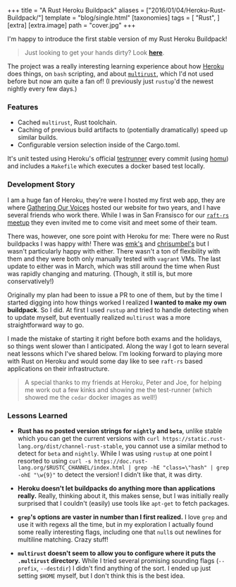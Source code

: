+++
title = "A Rust Heroku Buildpack"
aliases = ["2016/01/04/Heroku-Rust-Buildpack/"]
template = "blog/single.html"
[taxonomies]
tags = [
  "Rust",
]
[extra]
[extra.image]
path =  "cover.jpg"
+++

I'm happy to introduce the first stable version of my Rust Heroku Buildpack!

> Just looking to get your hands dirty? Look [**here**](https://github.com/Hoverbear/heroku-buildpack-rust).

The project was a really interesting learning experience about how [Heroku](http://heroku.com/) does things, on `bash` scripting, and about [`multirust`](https://github.com/brson/multirust/), which I'd not used before but now am quite a fan of! (I previously just `rustup`'d the newest nightly every few days.)

<!-- more -->

### Features

* Cached `multirust`, Rust toolchain.
* Caching of previous build artifacts to (potentially dramatically) speed up similar builds.
* Configurable version selection inside of the Cargo.toml.

It's unit tested using Heroku's official [testrunner](https://github.com/heroku/heroku-buildpack-testrunner) every commit (using [homu](http://homu.io/)) and includes a `Makefile` which executes a docker based test locally.

### Development Story

I am a huge fan of Heroku, they're were I hosted my first web app, they are where [Gathering Our Voices](http://gatheringourvoices.bcaafc.com/) hosted our website for two years, and I have several friends who work there. While I was in San Fransisco for our [`raft-rs` meetup](/2015/08/27/meetup/) they even invited me to come visit and meet some of their team.

There was, however, one sore point with Heroku for me: There were no Rust buildpacks I was happy with! There was [emk's](https://github.com/emk/heroku-buildpack-rust) and [chrisumbel's](https://github.com/chrisumbel/heroku-buildpack-rust) but I wasn't particularly happy with either. There wasn't a ton of flexibility with them and they were both only manually tested with `vagrant` VMs. The last update to either was in March, which was still around the time when Rust was rapidly changing and maturing. (Though, it still is, but more conservatively!)

Originally my plan had been to issue a PR to one of them, but by the time I started digging into how things worked I realized **I wanted to make my own buildpack**. So I did. At first I used `rustup` and tried to handle detecting when to update myself, but eventually realized `multirust` was a more straightforward way to go.

I made the mistake of starting it right before both exams and the holidays, so things went slower than I anticipated. Along the way I got to learn several neat lessons which I've shared below. I'm looking forward to playing more with Rust on Heroku and would some day like to see `raft-rs` based applications on their infrastructure.

> A special thanks to my friends at Heroku, Peter and Joe, for helping me work out a few kinks and showing me the test-runner (which showed me the `cedar` docker images as well!)

### Lessons Learned

* **Rust has no posted version strings for `nightly` and `beta`**, unlike stable which you can get the current versions with `curl https://static.rust-lang.org/dist/channel-rust-stable`, you cannot use a similar method to detect for `beta` and `nightly`. While I was using `rustup` at one point I resorted to using `curl -s https://doc.rust-lang.org/$RUSTC_CHANNEL/index.html | grep -hE "class=\"hash" | grep -ohE "\w{9}"` to detect the version! I didn't like that, it was dirty.

* **Heroku doesn't let buildpacks do anything more than applications really.** Really, thinking about it, this makes sense, but I was initially really surprised that I couldn't (easily) use tools like `apt-get` to fetch packages.

* **`grep`'s options are vaster in number than I first realized.** I love `grep` and use it with regexs all the time, but in my exploration I actually found some really interesting flags, including one that `null`s out newlines for multiline matching. Crazy stuff!

* **`multirust` doesn't seem to allow you to configure where it puts the `.multirust` directory.** While I tried several promising sounding flags (`--prefix`, `--destdir`) I didn't find anything of the sort. I ended up just setting `$HOME` myself, but I don't think this is the best idea.
